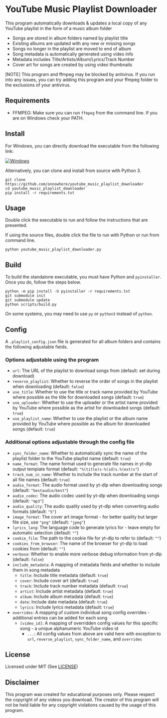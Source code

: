 # YouTube Music Playlist Downloader

This program automatically downloads & updates a local copy
of any YouTube playlist in the form of a music album folder
- Songs are stored in album folders named by playlist title
- Existing albums are updated with any new or missing songs
- Songs no longer in the playlist are moved to end of album
- Song metadata is automatically generated using video info
- Metadata includes Title/Artists/Album/Lyrics/Track Number
- Cover art for songs are created by using video thumbnails

[NOTE] This program and ffmpeg may be blocked by antivirus.
If you run into any issues, you can try adding this program
and your ffmpeg folder to the exclusions of your antivirus.

## Requirements
- FFMPEG: Make sure you can run `ffmpeg` from the command line. If you are on Windows check your PATH.

## Install
For Windows, you can directly download the executable from the following link:

[![Windows](https://img.shields.io/badge/-Windows_x64-blue.svg?style=for-the-badge&logo=windows)](https://github.com/onnowhere/youtube_music_playlist_downloader/releases/latest/download/youtube_music_playlist_downloader.exe)

Alternatively, you can clone and install from source with Python 3.
```
git clone https://github.com/onnowhere/youtube_music_playlist_downloader
cd youtube_music_playlist_downloader
pip install -r requirements.txt
```

## Usage
Double click the executable to run and follow the instructions that are presented.

If using the source files, double click the file to run with Python or run from command line.
```
python youtube_music_playlist_downloader.py
```

## Build
To build the standalone executable, you must have Python and `pyinstaller`. Once you do, follow the steps below.

```
python -m pip install -U pyinstaller -r requirements.txt
git submodule init
git submodule update
python scripts/build.py
```

On some systems, you may need to use `py` or `python3` instead of `python`.

## Config
A `.playlist_config.json` file is generated for all album folders and contains the following adjustable fields.


### Options adjustable using the program
- `url`: The URL of the playlist to download songs from (default: set during download)
- `reverse_playlist`: Whether to reverse the order of songs in the playlist when downloading (default: `false`)
- `use_title`: Whether to use the title or track name provided by YouTube where possible as the title for downloaded songs (default: `true`)
- `use_uploader`: Whether to use the uploader or the artist name provided by YouTube where possible as the artist for downloaded songs (default: `true`)
- `use_playlist_name`: Whether to use the playlist or the album name provided by YouTube where possible as the album for downloaded songs (default: `true`)


### Additional options adjustable through the config file
- `sync_folder_name`: Whether to automatically sync the name of the playlist folder to the YouTube playlist name (default: `true`)
- `name_format`: The name format used to generate file names in yt-dlp output template format (default: `"%(title)s-%(id)s.%(ext)s"`)
- `track_num_in_name`: Whether to include the track number at the start of all file names (default: `true`)
- `audio_format`: The audio format used by yt-dlp when downloading songs (default: `"bestaudio/best"`)
- `audio_codec`: The audio codec used by yt-dlp when downloading songs (default: `"mp3"`)
- `audio_quality`: The audio quality used by yt-dlp when converting audio formats (default: `"5"`)
- `image_format`: The cover art image format - for better quality but larger file size, use `"png"` (default: `"jpeg"`)
- `lyrics_lang`: The language code to generate lyrics for - leave empty for automatic selection (default: `""`)
- `cookie_file`: The path to the cookie file for yt-dlp to refer to (default: `""`)
- `cookies_from_browser`: The name of the browser for yt-dlp to load cookies from (default: `""`)
- `verbose`: Whether to enable more verbose debug information from yt-dlp (default: `false`)
- `include_metadata`: A mapping of metadata fields and whether to include them in song metadata
    - `title`: Include title metadata (default: `true`)
    - `cover`: Include cover art (default: `true`)
    - `track`: Include track number metadata (default: `true`)
    - `artist`: Include artist metadata (default: `true`)
    - `album`: Include album metadata (default: `true`)
    - `date`: Include date metadata (default: `true`)
    - `lyrics`: Include lyrics metadata (default: `true`)
- `overrides`: A mapping of custom individual song config overrides - additional entries can be added for each song
    - `[video_id]`: A mapping of overridden config values for this specific song - a unique alphanumeric YouTube video id
        - `...`: All config values from above are valid here with exception to `url`, `reverse_playlist`, `sync_folder_name`, and `overrides`

## License
Licensed under MIT (See [LICENSE](LICENSE))

## Disclaimer
This program was created for educational purposes only. Please respect the copyright of any videos you download. The creator of this program will not be held liable for any copyright violations caused by the usage of this program.